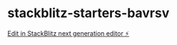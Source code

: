 # stackblitz-starters-bavrsv

[Edit in StackBlitz next generation editor ⚡️](https://stackblitz.com/~/github.com/LBLopriore07/stackblitz-starters-bavrsv)